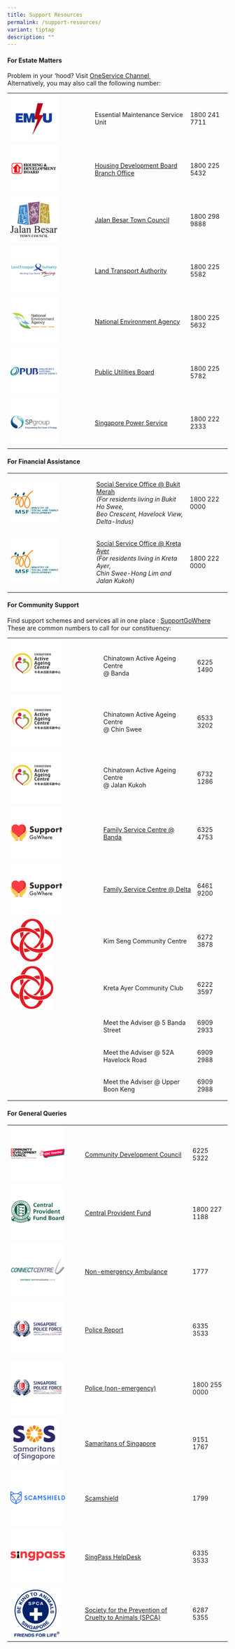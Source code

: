 ```yaml
---
title: Support Resources
permalink: /support-resources/
variant: tiptap
description: ""
---
```

<h4><strong>For Estate Matters</strong></h4>
<p>Problem in your ‘hood? Visit <a href="https://www.oneservice.gov.sg/oneservice-channels" rel="noopener noreferrer nofollow" target="_blank"><u>OneService Channel&nbsp;</u></a>
<br>Alternatively, you may also call the following number:&nbsp;</p>
<table style="minWidth: 75px">
<colgroup>
<col>
<col>
<col>
</colgroup>
<tbody>
<tr>
<td rowspan="1" colspan="1">
<div class="isomer-image-wrapper">
<img style="width: 60%;" height="auto" width="100%" alt="" src="/images/Need Help/emsu_no_number.png">
</div>
</td>
<td rowspan="1" colspan="1">
<p>Essential Maintenance Service Unit</p>
</td>
<td rowspan="1" colspan="1">
<p>1800 241 7711</p>
</td>
</tr>
<tr>
<td rowspan="1" colspan="1">
<div class="isomer-image-wrapper">
<img style="width: 60%;" height="auto" width="100%" alt="" src="/images/Need Help/Frame_8.png">
</div>
</td>
<td rowspan="1" colspan="1">
<p><a href="https://www.hdb.gov.sg/cs/infoweb/contact-us" rel="noopener noreferrer nofollow" target="_blank">Housing Development Board Branch Office</a>
</p>
</td>
<td rowspan="1" colspan="1">
<p>1800 225 5432</p>
</td>
</tr>
<tr>
<td rowspan="1" colspan="1">
<div class="isomer-image-wrapper">
<img style="width: 60%;" height="auto" width="100%" alt="" src="/images/Need Help/Frame_7.png">
</div>
</td>
<td rowspan="1" colspan="1">
<p><a href="https://www.jbtc.org.sg/" rel="noopener noreferrer nofollow" target="_blank">Jalan Besar Town Council</a>
</p>
</td>
<td rowspan="1" colspan="1">
<p>1800 298 9888</p>
</td>
</tr>
<tr>
<td rowspan="1" colspan="1">
<div class="isomer-image-wrapper">
<img style="width: 60%;" height="auto" width="100%" alt="" src="/images/Need Help/Frame_9.png">
</div>
</td>
<td rowspan="1" colspan="1">
<p><a href="https://www.lta.gov.sg/content/ltagov/en.html" rel="noopener noreferrer nofollow" target="_blank">Land Transport Authority</a>
</p>
</td>
<td rowspan="1" colspan="1">
<p>1800 225 5582</p>
</td>
</tr>
<tr>
<td rowspan="1" colspan="1">
<div class="isomer-image-wrapper">
<img style="width: 60%;" height="auto" width="100%" alt="" src="/images/Need Help/Frame_10.png">
</div>
</td>
<td rowspan="1" colspan="1">
<p><a href="https://www.nea.gov.sg/" rel="noopener nofollow" target="_blank">National Environment Agency</a>
</p>
</td>
<td rowspan="1" colspan="1">
<p>1800 225 5632</p>
</td>
</tr>
<tr>
<td rowspan="1" colspan="1">
<div class="isomer-image-wrapper">
<img style="width: 60%;" height="auto" width="100%" alt="" src="/images/Need Help/PUB_Logo_300x300.png">
</div>
</td>
<td rowspan="1" colspan="1">
<p><a href="https://www.pub.gov.sg/" rel="noopener nofollow" target="_blank">Public Utilities Board</a>
</p>
</td>
<td rowspan="1" colspan="1">
<p>1800 225 5782</p>
</td>
</tr>
<tr>
<td rowspan="1" colspan="1">
<div class="isomer-image-wrapper">
<img style="width: 60%;" height="auto" width="100%" alt="" src="/images/Need Help/SP_Group_300x300.png">
</div>
</td>
<td rowspan="1" colspan="1">
<p><a href="https://www.spgroup.com.sg/" rel="noopener nofollow" target="_blank">Singapore Power Service</a>
</p>
</td>
<td rowspan="1" colspan="1">
<p>1800 222 2333</p>
</td>
</tr>
</tbody>
</table>
<h4><strong>For Financial Assistance</strong></h4>
<table style="minWidth: 75px">
<colgroup>
<col>
<col>
<col>
</colgroup>
<tbody>
<tr>
<td rowspan="1" colspan="1">
<div class="isomer-image-wrapper">
<img style="width: 60%;" height="auto" width="100%" alt="" src="/images/Need Help/Frame_11.png">
</div>
</td>
<td rowspan="1" colspan="1">
<p><a href="https://www.msf.gov.sg/what-we-do/comcare" rel="noopener noreferrer nofollow" target="_blank">Social Service Office @ Bukit Merah</a> 
<br><em>(For residents living in Bukit Ho Swee, </em>
<br><em>Beo Crescent, Havelock View, Delta-Indus)</em>
</p>
</td>
<td rowspan="1" colspan="1">
<p>1800 222 0000</p>
</td>
</tr>
<tr>
<td rowspan="1" colspan="1">
<div class="isomer-image-wrapper">
<img style="width: 60%;" height="auto" width="100%" alt="" src="/images/Need Help/Frame_11.png">
</div>
</td>
<td rowspan="1" colspan="1">
<p><a href="https://www.msf.gov.sg/what-we-do/comcare" rel="noopener noreferrer nofollow" target="_blank">Social Service Office @ Kreta Ayer </a>
<br><em>(For residents living in Kreta Ayer, </em>
<br><em>Chin Swee-Hong Lim and Jalan Kukoh)</em>
</p>
</td>
<td rowspan="1" colspan="1">
<p>1800 222 0000</p>
</td>
</tr>
</tbody>
</table>
<h4><strong>For Community Support</strong></h4>
<p>Find support schemes and services all in one place : <a href="https://supportgowhere.life.gov.sg/" rel="noopener noreferrer nofollow" target="_blank"><u>SupportGoWhere</u></a>
<br>These are common numbers to call for our constituency:</p>
<table style="minWidth: 75px">
<colgroup>
<col>
<col>
<col>
</colgroup>
<tbody>
<tr>
<td rowspan="1" colspan="1">
<div class="isomer-image-wrapper">
<img style="width: 60%;" height="auto" width="100%" alt="" src="/images/Need Help/Frame_12.png">
</div>
</td>
<td rowspan="1" colspan="1">
<p>Chinatown Active Ageing Centre
<br>@ Banda</p>
</td>
<td rowspan="1" colspan="1">
<p>6225 1490</p>
</td>
</tr>
<tr>
<td rowspan="1" colspan="1">
<div class="isomer-image-wrapper">
<img style="width: 60%;" height="auto" width="100%" alt="" src="/images/Need Help/Frame_12.png">
</div>
</td>
<td rowspan="1" colspan="1">
<p>Chinatown Active Ageing Centre
<br>@ Chin Swee</p>
</td>
<td rowspan="1" colspan="1">
<p>6533 3202</p>
</td>
</tr>
<tr>
<td rowspan="1" colspan="1">
<div class="isomer-image-wrapper">
<img style="width: 60%;" height="auto" width="100%" alt="" src="/images/Need Help/Frame_12.png">
</div>
</td>
<td rowspan="1" colspan="1">
<p>Chinatown Active Ageing Centre
<br>@ Jalan Kukoh</p>
</td>
<td rowspan="1" colspan="1">
<p>6732 1286</p>
</td>
</tr>
<tr>
<td rowspan="1" colspan="1">
<div class="isomer-image-wrapper">
<img style="width: 60%;" height="auto" width="100%" alt="" src="/images/Need Help/Frame_13.png">
</div>
</td>
<td rowspan="1" colspan="1">
<p><a href="https://supportgowhere.life.gov.sg/services/SVC-FSCF/family-service-centre-fsc" rel="noopener noreferrer nofollow" target="_blank">Family Service Centre @ Banda</a>
</p>
</td>
<td rowspan="1" colspan="1">
<p>6325 4753</p>
</td>
</tr>
<tr>
<td rowspan="1" colspan="1">
<div class="isomer-image-wrapper">
<img style="width: 60%;" height="auto" width="100%" alt="" src="/images/Need Help/Frame_13.png">
</div>
</td>
<td rowspan="1" colspan="1">
<p><a href="https://supportgowhere.life.gov.sg/services/SVC-FSCF/family-service-centre-fsc" rel="noopener noreferrer nofollow" target="_blank">Family Service Centre @ Delta</a>
</p>
</td>
<td rowspan="1" colspan="1">
<p>6461 9200</p>
</td>
</tr>
<tr>
<td rowspan="1" colspan="1">
<div class="isomer-image-wrapper">
<img style="width: 50%;" height="auto" width="100%" alt="" src="/images/Need Help/PA_Logo_300x300.png">
</div>
</td>
<td rowspan="1" colspan="1">
<p>Kim Seng Community Centre</p>
</td>
<td rowspan="1" colspan="1">
<p>6272 3878</p>
</td>
</tr>
<tr>
<td rowspan="1" colspan="1">
<div class="isomer-image-wrapper">
<img style="width: 50%;" height="auto" width="100%" alt="" src="/images/Need Help/PA_Logo_300x300.png">
</div>
</td>
<td rowspan="1" colspan="1">
<p>Kreta Ayer Community Club</p>
</td>
<td rowspan="1" colspan="1">
<p>6222 3597</p>
</td>
</tr>
<tr>
<td rowspan="1" colspan="1">
<p></p>
</td>
<td rowspan="1" colspan="1">
<p>Meet the Adviser @ 5 Banda Street</p>
</td>
<td rowspan="1" colspan="1">
<p>6909 2933</p>
</td>
</tr>
<tr>
<td rowspan="1" colspan="1">
<p></p>
</td>
<td rowspan="1" colspan="1">
<p>Meet the Adviser @ 52A Havelock Road</p>
</td>
<td rowspan="1" colspan="1">
<p>6909 2988</p>
</td>
</tr>
<tr>
<td rowspan="1" colspan="1">
<p></p>
</td>
<td rowspan="1" colspan="1">
<p>Meet the Adviser @ Upper Boon Keng</p>
</td>
<td rowspan="1" colspan="1">
<p>6909 2988</p>
</td>
</tr>
</tbody>
</table>
<h4><strong>For General Queries</strong></h4>
<table style="minWidth: 75px">
<colgroup>
<col>
<col>
<col>
</colgroup>
<tbody>
<tr>
<td rowspan="1" colspan="1">
<div class="isomer-image-wrapper">
<img style="width: 80%;" height="auto" width="100%" alt="" src="/images/Need Help/cdc_vouchers_logo_300x300.png">
</div>
</td>
<td rowspan="1" colspan="1">
<p><a href="https://vouchers.cdc.gov.sg/" rel="noopener nofollow" target="_blank">Community Development Council</a>
</p>
</td>
<td rowspan="1" colspan="1">
<p>6225 5322</p>
</td>
</tr>
<tr>
<td rowspan="1" colspan="1">
<div class="isomer-image-wrapper">
<img style="width: 80%;" height="auto" width="100%" alt="" src="/images/Need Help/Cpf_logo_300x300.png">
</div>
</td>
<td rowspan="1" colspan="1">
<p><a href="https://www.cpf.gov.sg/member" rel="noopener nofollow" target="_blank">Central Provident Fund</a>
</p>
</td>
<td rowspan="1" colspan="1">
<p>1800 227 1188</p>
</td>
</tr>
<tr>
<td rowspan="1" colspan="1">
<div class="isomer-image-wrapper">
<img style="width: 80%;" height="auto" width="100%" alt="" src="/images/Need Help/connect_centre_logo_300x300.png">
</div>
</td>
<td rowspan="1" colspan="1">
<p><a href="https://connectcentregroup.com/1777-neas/" rel="noopener nofollow" target="_blank">Non-emergency Ambulance</a>
</p>
</td>
<td rowspan="1" colspan="1">
<p>1777</p>
</td>
</tr>
<tr>
<td rowspan="1" colspan="1">
<div class="isomer-image-wrapper">
<img style="width: 80%;" height="auto" width="100%" alt="" src="/images/Need Help/singapore_police_force_300x300.png">
</div>
</td>
<td rowspan="1" colspan="1">
<p><a href="https://eservices1.police.gov.sg/phub/eservices/landingpage/police-report" rel="noopener noreferrer nofollow" target="_blank">Police Report</a>
</p>
</td>
<td rowspan="1" colspan="1">
<p>6335 3533</p>
</td>
</tr>
<tr>
<td rowspan="1" colspan="1">
<div class="isomer-image-wrapper">
<img style="width: 80%;" height="auto" width="100%" alt="" src="/images/Need Help/singapore_police_force_300x300.png">
</div>
</td>
<td rowspan="1" colspan="1">
<p><a href="https://www.police.gov.sg/" rel="noopener nofollow" target="_blank">Police (non-emergency)</a>
</p>
</td>
<td rowspan="1" colspan="1">
<p>1800 255 0000</p>
</td>
</tr>
<tr>
<td rowspan="1" colspan="1">
<div class="isomer-image-wrapper">
<img style="width: 70%;" height="auto" width="100%" alt="" src="/images/Need Help/SOS_300x300.png">
</div>
</td>
<td rowspan="1" colspan="1">
<p><a href="https://www.sos.org.sg/" rel="noopener nofollow" target="_blank">Samaritans of Singapore</a>
</p>
</td>
<td rowspan="1" colspan="1">
<p>9151 1767</p>
</td>
</tr>
<tr>
<td rowspan="1" colspan="1">
<div class="isomer-image-wrapper">
<img style="width: 80%;" height="auto" width="100%" alt="" src="/images/Need Help/scamshield_singapore_logo_300x300.png">
</div>
</td>
<td rowspan="1" colspan="1">
<p><a href="https://www.scamshield.gov.sg/" rel="noopener nofollow" target="_blank">Scamshield</a>
</p>
</td>
<td rowspan="1" colspan="1">
<p>1799</p>
</td>
</tr>
<tr>
<td rowspan="1" colspan="1">
<div class="isomer-image-wrapper">
<img style="width: 80%;" height="auto" width="100%" alt="" src="/images/Need Help/Frame_17.png">
</div>
</td>
<td rowspan="1" colspan="1">
<p><a href="https://www.singpass.gov.sg/home/ui/contact-us" rel="noopener noreferrer nofollow" target="_blank">SingPass HelpDesk</a>
</p>
</td>
<td rowspan="1" colspan="1">
<p>6335 3533</p>
</td>
</tr>
<tr>
<td rowspan="1" colspan="1">
<div class="isomer-image-wrapper">
<img style="width: 75%;" height="auto" width="100%" alt="" src="/images/Need Help/spca_300x300.png">
</div>
</td>
<td rowspan="1" colspan="1">
<p><a href="https://spca.org.sg/" rel="noopener nofollow" target="_blank">Society for the Prevention of Cruelty to Animals (SPCA)</a>
</p>
</td>
<td rowspan="1" colspan="1">
<p>6287 5355</p>
</td>
</tr>
</tbody>
</table>
<p></p>